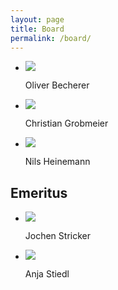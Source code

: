 ```yaml
---
layout: page
title: Board
permalink: /board/
---
```


<ul class="board-members">
	<li>
		<p><img src="{{site.baseurl}}/images/board/oliver-becherer.jpg"></p>
		Oliver Becherer
	</li>
	<li>
		<p><img src="{{site.baseurl}}/images/board/christian-grobmeier.png"></p>
		Christian Grobmeier
	</li>
	<li>
		<p><img src="{{site.baseurl}}/images/board/nils-heinemann.jpg"></p>
		Nils Heinemann
	</li>
</ul>

<h2 style="clear:both">Emeritus</h2>

<ul class="board-members">
<li>
		<p><img src="{{site.baseurl}}/images/board/jochen-stricker.jpg"></p>
		Jochen Stricker
	</li>
	<li>
		<p><img src="{{site.baseurl}}/images/board/anja-stiedl.jpg"></p>
		Anja Stiedl
	</li>
</ul>
